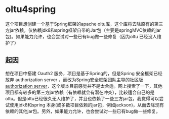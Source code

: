 # oltu4spring
这个项目想创建一个基于Spring框架的apache oltu库，这个库将去除原有的第三方jar依赖，仅依赖jdk8和spring框架自带的Jar包（主要是springMVC依赖的jar包)。如果能力允许，也会尝试对一些已有bug做一些修复（因为oltu 已经没人维护了）



## 起因

想在项目中搭建 Oauth2   服务，项目是基于Spring的，但是Spring 安全框架已经放弃  authorization server  ，而改为Spring安全框架团队主导的社区版[authorization server](https://github.com/spring-projects-experimental/spring-authorization-server)，这个版本目前感觉并不是太合适。网上搜索了一下，其他项目都有较多的第三方jar依赖（有依赖就会有潜在冲突），比较适合自己的是oltu。但是oltu已经很久无人维护了，并且也依赖了一些三方jar包，我觉得可以尝试使用jdk8和spring 本身(或多数项目依赖的jar包，例如jackson)，从而去除现有依赖的其他jar包。另外，如果能力允许，也会尝试对一些已有bug做一些修复。





